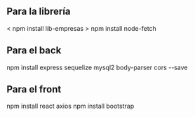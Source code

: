 ## Para la librería

< npm install lib-empresas >
npm install node-fetch

## Para el back
npm install express sequelize mysql2 body-parser cors --save

## Para el front
npm install react axios 
npm install bootstrap


